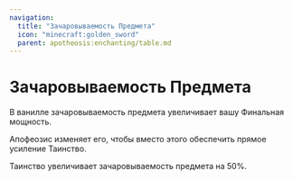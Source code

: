 ```yaml
---
navigation:
  title: "Зачаровываемость Предмета"
  icon: "minecraft:golden_sword"
  parent: apotheosis:enchanting/table.md
---
```


# Зачаровываемость Предмета

В ванилле зачаровываемость предмета увеличивает вашу <Color hex="#CC00CC">Финальная мощность</Color>.

Апофеозис изменяет его, чтобы вместо этого обеспечить прямое усиление <Color hex="#A800A8">Таинство</Color>.

<Color hex="#A800A8">Таинство</Color> увеличивает зачаровываемость предмета на 50%.

